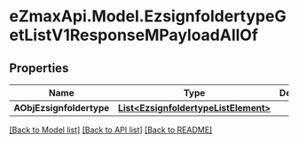 
# eZmaxApi.Model.EzsignfoldertypeGetListV1ResponseMPayloadAllOf

## Properties

Name | Type | Description | Notes
------------ | ------------- | ------------- | -------------
**AObjEzsignfoldertype** | [**List&lt;EzsignfoldertypeListElement&gt;**](EzsignfoldertypeListElement.md) |  | 

[[Back to Model list]](../README.md#documentation-for-models)
[[Back to API list]](../README.md#documentation-for-api-endpoints)
[[Back to README]](../README.md)

